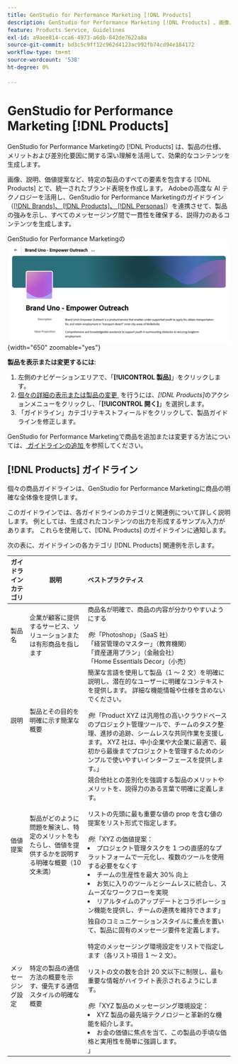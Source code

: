 ```yaml
---
title: GenStudio for Performance Marketing [!DNL Products]
description: GenStudio for Performance Marketing [!DNL Products] 、画像、説明、価値提案など、製品のあらゆる側面を取り込むことで、製品の長所に焦点を当て、一貫性を保ったメッセージを提供する適切なコンテンツを作成します。
feature: Products Service, Guidelines
exl-id: a9aee814-cca6-4973-a6db-842de7622a8a
source-git-commit: bd3c5c9ff12c962d4123ac992fb74cd94e184172
workflow-type: tm+mt
source-wordcount: '538'
ht-degree: 0%

---
```


# GenStudio for Performance Marketing [!DNL Products]

GenStudio for Performance Marketingの [!DNL Products] は、製品の仕様、メリットおよび差別化要因に関する深い理解を活用して、効果的なコンテンツを生成します。

画像、説明、価値提案など、特定の製品のすべての要素を包含する [!DNL Products] とで、統一されたブランド表現を作成します。 Adobeの高度な AI テクノロジーを活用し、GenStudio for Performance Marketingのガイドライン（[[!DNL Brands]、 [!DNL Products]、 [!DNL Personas]](/help/user-guide/guidelines/overview.md)）を連携させて、製品の強みを示し、すべてのメッセージング間で一貫性を確保する、説得力のあるコンテンツを生成します。

GenStudio for Performance Marketingの ![[!DNL Products] ガイドライン &#x200B;](/help/assets/products-guidelines.png){width="650" zoomable="yes"}

**製品を表示または変更するには**:

1. 左側のナビゲーションエリアで、「**[!UICONTROL 製品]**」をクリックします。
1. [&#x200B; 個々の詳細の表示または製品の変更 &#x200B;](add-guidelines.md#manage-products) を行うには、_[!DNL Products]_&#x200B;のアクションメニューをクリックし、「**[!UICONTROL 開く]**」を選択します。
1. 「ガイドライン」カテゴリテキストフィールドをクリックして、製品ガイドラインを修正します。

GenStudio for Performance Marketingで商品を追加または変更する方法については、[&#x200B; ガイドラインの追加 &#x200B;](add-guidelines.md) を参照してください。

## [!DNL Products] ガイドライン

個々の商品ガイドラインは、GenStudio for Performance Marketingに商品の明確な全体像を提供します。

このガイドラインでは、各ガイドラインのカテゴリと関連例について詳しく説明します。 例としては、生成されたコンテンツの出力を形成するサンプル入力があります。 これらを使用して、[!DNL Products] のガイドラインに通知します。

次の表に、ガイドラインの各カテゴリ [!DNL Products] 関連例を示します。

| ガイドラインカテゴリ | 説明 | ベストプラクティス |
| ------------------| ----------------| :---------- |
| 製品名 | 企業が顧客に提供するサービス、ソリューションまたは有形商品を指します | 商品名が明確で、商品の内容が分かりやすいようにする <br><br>_例_:「Photoshop」（SaaS 社） <br> 「経営管理のマスター」（教育機関） <br> 「資産運用プラン」（金融会社） <br> 「Home Essentials Decor」（小売） |
| 説明 | 製品とその目的を明確に示す簡潔な概要 | 簡潔な言語を使用して製品（1 ～ 2 文）を明確に説明し、潜在的なユーザーに明確なコンテキストを提供します。 詳細な機能情報や仕様を含めないでください。<br><br>_例_:「Product XYZ は汎用性の高いクラウドベースのプロジェクト管理ツールで、チームのタスク整理、進捗の追跡、シームレスな共同作業を支援します。 XYZ 社は、中小企業や大企業に最適で、最初から最後までプロジェクトを管理するためのシンプルで使いやすいインターフェースを提供します。」 |
| 価値提案 | 製品がどのように問題を解決し、特定のメリットをもたらし、価値を提供するかを説明する明確な概要（10 文未満） | 競合他社との差別化を強調する製品のメリットやメリットを、説得力のある言葉で明確に定義します。<br><br> リストの先頭に最も重要な値の prop を含む値の提案をリスト形式で指定します。<br><br>_例_:「XYZ の価値提案：<br><li>プロジェクト管理タスクを 1 つの直感的なプラットフォームで一元化し、複数のツールを使用する必要をなくす</li><li>チームの生産性を最大 30% 向上</li><li>お気に入りのツールとシームレスに統合し、スムーズなワークフローを実現</li><li>リアルタイムのアップデートとコラボレーション機能を提供し、チームの連携を維持できます」</li> |
| メッセージング設定 | 特定の製品の通信方法の概要を示す、優先する通信スタイルの明確な概要 | 独自のコミュニケーションスタイルに重点を置いて、製品に固有のメッセージ要件を定義します。<br><br> 特定のメッセージング環境設定をリストで指定します（各リスト項目 1 ～ 2 文）。<br><br> リストの文の数を合計 20 文以下に制限し、最も重要な情報がハイライト表示されるようにします。<br><br>_例_:「XYZ 製品のメッセージング環境設定：<li>XYZ 製品の最先端テクノロジーと革新的な機能を紹介します。</li><li>お金の価値に焦点を当て、この製品の手頃な価格と実用性を簡単に強調します。</li>」 |
